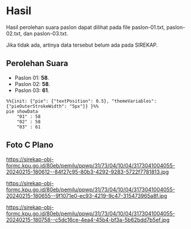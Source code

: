 # Hasil

Hasil perolehan suara paslon dapat dilihat pada file paslon-01.txt, paslon-02.txt, dan paslon-03.txt.

Jika tidak ada, artinya data tersebut belum ada pada SIREKAP.

## Perolehan Suara

 * Paslon 01: **58**.
 * Paslon 02: **58**.
 * Paslon 03: **61**.

```mermaid
%%{init: {"pie": {"textPosition": 0.5}, "themeVariables": {"pieOuterStrokeWidth": "5px"}} }%%
pie showData
    "01" : 58
    "02" : 58
    "03" : 61
```
## Foto C Plano

https://sirekap-obj-formc.kpu.go.id/80eb/pemilu/ppwp/31/73/04/10/04/3173041004055-20240215-180612--84f27c95-80b3-4292-9283-5722f7781813.jpg

https://sirekap-obj-formc.kpu.go.id/80eb/pemilu/ppwp/31/73/04/10/04/3173041004055-20240215-180655--9f1071e0-ec93-4219-9c47-315473965a8f.jpg

https://sirekap-obj-formc.kpu.go.id/80eb/pemilu/ppwp/31/73/04/10/04/3173041004055-20240215-180758--c5dc16ce-4ea4-45b4-bf3a-5b62bdd7b5ef.jpg
